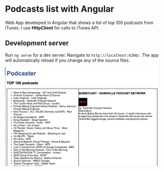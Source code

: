 # Podcasts list with Angular

Web App developed in Angular that shows a list of top 100 podcasts from iTunes. 
I use **HttpClient** for calls to iTunes API.

## Development server

Run `ng serve` for a dev server. Navigate to `http://localhost:4200/`. The app will automatically reload if you change any of the source files.

![MainScreen](https://github.com/fvaldiviadev/Podcast-list-Angular/blob/master/Screenshot.png)

